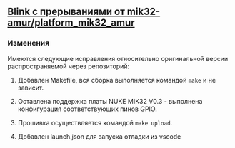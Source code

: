 ## [Blink с прерываниями от mik32-amur/platform_mik32_amur](https://gitflic.ru/project/mik32-amur/platform_mik32_amur)

### Изменения

Имеются следующие исправления относительно оригинальной версии распространяемой через репозиторий:

1. Добавлен Makefile, вся сборка выполняется командой ```make``` и не зависит.

2. Оставлена поддержка платы NUKE MIK32 V0.3 - выполнена конфигурация соответствующих пинов GPIO.

3. Прошивка осуществляется командой ```make upload```. 

4. Добавлен launch.json для запуска отладки из vscode